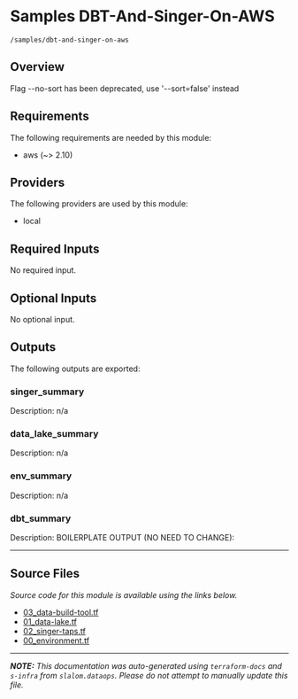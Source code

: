 
# Samples DBT-And-Singer-On-AWS

`/samples/dbt-and-singer-on-aws`

## Overview


Flag --no-sort has been deprecated, use '--sort=false' instead
## Requirements

The following requirements are needed by this module:

- aws (~> 2.10)

## Providers

The following providers are used by this module:

- local

## Required Inputs

No required input.

## Optional Inputs

No optional input.

## Outputs

The following outputs are exported:

### singer\_summary

Description: n/a

### data\_lake\_summary

Description: n/a

### env\_summary

Description: n/a

### dbt\_summary

Description: BOILERPLATE OUTPUT (NO NEED TO CHANGE):

---------------------

## Source Files

_Source code for this module is available using the links below._

* [03_data-build-tool.tf](https://github.com/slalom-ggp/dataops-infra/tree/main//samples/dbt-and-singer-on-aws/03_data-build-tool.tf)
* [01_data-lake.tf](https://github.com/slalom-ggp/dataops-infra/tree/main//samples/dbt-and-singer-on-aws/01_data-lake.tf)
* [02_singer-taps.tf](https://github.com/slalom-ggp/dataops-infra/tree/main//samples/dbt-and-singer-on-aws/02_singer-taps.tf)
* [00_environment.tf](https://github.com/slalom-ggp/dataops-infra/tree/main//samples/dbt-and-singer-on-aws/00_environment.tf)

---------------------

_**NOTE:** This documentation was auto-generated using
`terraform-docs` and `s-infra` from `slalom.dataops`.
Please do not attempt to manually update this file._
